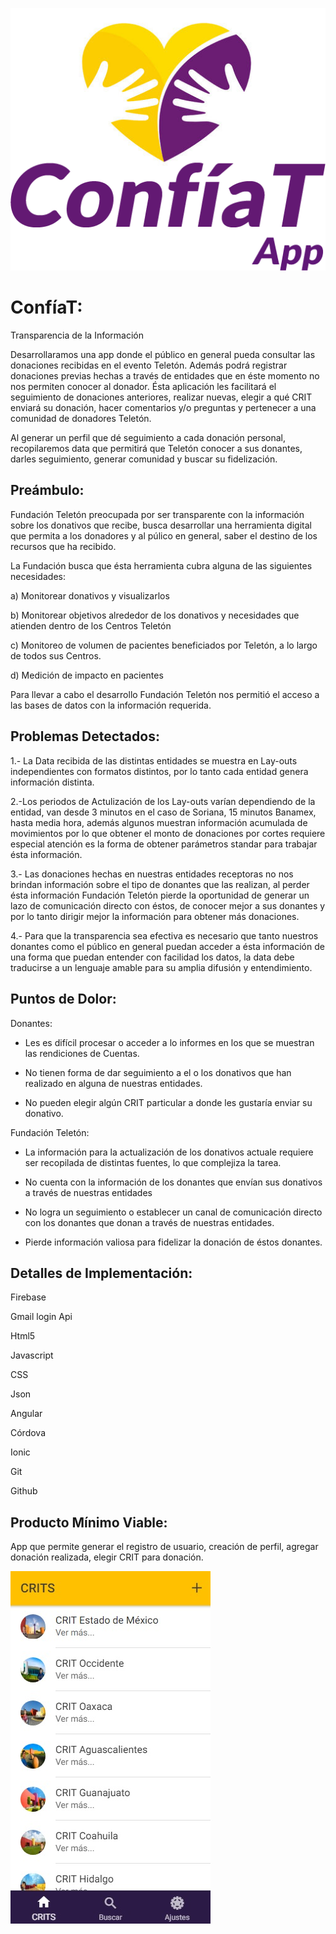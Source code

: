 
![LOGO](./img/2confiaT.png)
# ConfíaT: 

Transparencia de la Información

Desarrollaramos una app donde el público en general pueda consultar las donaciones recibidas en el evento Teletón. Además podrá registrar donaciones previas hechas a través de entidades que en éste momento no nos permiten conocer al donador. Ésta aplicación les facilitará el seguimiento de donaciones anteriores, realizar nuevas,  elegir a qué CRIT enviará su donación, hacer comentarios y/o preguntas y pertenecer a una comunidad de donadores Teletón. 

Al generar un perfil que dé seguimiento a cada donación personal, recopilaremos data que permitirá que Teletón conocer a sus donantes, darles seguimiento, generar comunidad y buscar su fidelización.


## Preámbulo:

Fundación Teletón preocupada por ser transparente con la información sobre los donativos que recibe, busca desarrollar una herramienta digital que permita a los donadores y al púlico en general, saber el destino de los recursos que ha recibido.

La Fundación busca que ésta herramienta cubra alguna de las siguientes necesidades:

a) Monitorear donativos y visualizarlos


b) Monitorear objetivos alrededor de los donativos y necesidades que atienden dentro de los Centros Teletón


c) Monitoreo de volumen de pacientes beneficiados por Teletón, a lo largo de todos sus Centros.


d) Medición de impacto en pacientes

Para llevar a cabo el desarrollo Fundación Teletón nos permitió el acceso a las bases de datos con la información requerida.

## Problemas Detectados:

1.- La Data recibida de las distintas entidades se muestra en Lay-outs independientes con formatos distintos, por lo tanto cada entidad genera información distinta.

2.-Los periodos de Actulización de los Lay-outs varían dependiendo de la entidad, van desde 3 minutos en el caso de Soriana, 15 minutos Banamex, hasta media hora, además algunos muestran información acumulada de movimientos por lo que obtener el monto de donaciones por cortes requiere especial atención es la forma de obtener parámetros standar para trabajar ésta información.

3.- Las donaciones hechas en nuestras entidades receptoras no nos brindan información sobre el tipo de donantes que las realizan, al perder ésta información Fundación Teletón pierde la oportunidad de generar un lazo de comunicación directo con éstos, de conocer mejor a sus donantes y por lo tanto dirigir mejor la información para obtener más donaciones.

4.- Para que la transparencia sea efectiva es necesario que tanto nuestros donantes como el público en general puedan acceder a ésta información de una forma que puedan entender con facilidad los datos, la data debe traducirse a un lenguaje amable para su amplia difusión y entendimiento.

## Puntos de Dolor:

Donantes:

- Les es difícil procesar o acceder a lo informes en los que se muestran las rendiciones de Cuentas.

- No tienen forma de dar seguimiento a el o los donativos que han realizado en alguna de nuestras entidades.

- No pueden elegir algún CRIT particular a donde les gustaría enviar su donativo.


Fundación Teletón:

- La información para la actualización de los donativos actuale requiere ser recopilada de distintas fuentes, lo que complejiza la tarea.

- No cuenta con la información de los donantes que envían sus donativos a través de nuestras entidades

- No logra un seguimiento o establecer un canal de comunicación directo con los donantes que donan a través de nuestras entidades.

- Pierde información valiosa para fidelizar la donación de éstos donantes.


## Detalles de Implementación:

Firebase


Gmail login Api


Html5


Javascript


CSS


Json


Angular


Córdova


Ionic


Git


Github


## Producto Mínimo Viable:


App que permite generar el registro de usuario, creación de perfil, agregar donación realizada, elegir CRIT para donación.



![MVP](./img/captura.jpg)











